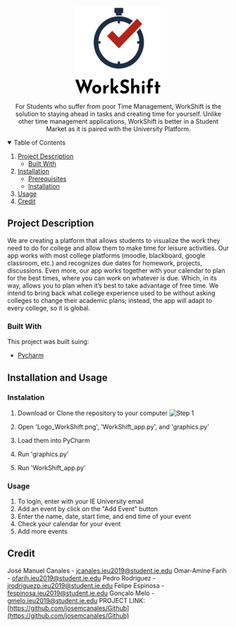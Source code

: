 <br />
<p align="center">
  <a href="https://github.com/josemcanales/Github">
    <img src="Logo_WorkShift.png" alt="Logo" width="200" height="200">
  </a>
  
  
  <p align="center">
    For Students who suffer from poor Time Management, WorkShift is  the solution to staying ahead in tasks and creating time for yourself.  Unlike other time management applications, WorkShift is better in a Student Market as it is paired with the University Platform. 
    <br />
  </p>
</p>


<!-- TABLE OF CONTENTS -->
<details open="open">
  <summary>Table of Contents</summary>
  <ol>
    <li>
      <a href="#project-description">Project Description</a>
      <ul>
        <li><a href="#built-with">Built With</a></li>
      </ul>
    </li>
    <li>
      <a href="#installation">Installation</a>
      <ul>
        <li><a href="#prerequisites">Prerequisites</a></li>
        <li><a href="#installation">Installation</a></li>
      </ul>
    </li>
    <li><a href="#usage">Usage</a></li>
    <li><a href="#credit">Credit</a></li>
  </ol>
</details>


<!-- PROJECT DESCRIPTION -->
## Project Description

We are creating a platform that allows students to visualize the work they need to do for college and allow them to make time for leisure activities. Our app works with most college platforms (moodle, blackboard, google classroom, etc.) and recognizes due dates for homework, projects, discussions. Even more, our app works together with your calendar to plan for the best times, where you can work on whatever is due. Which, in its way, allows you to plan when it’s best to take advantage of free time. We intend to bring back what college experience used to be without asking colleges to change their academic plans; instead, the app will adapt to every college, so it is global. 


### Built With

This project was built suing:
* [Pycharm](https://www.jetbrains.com/pycharm/)


<!-- INSTALATION AND USAGE -->
## Installation and Usage

### Instalation
1. Download or Clone the repository to your computer
![Step 1](https://github.com/josemcanales/Github/blob/main/images/Screen%20Shot%202020-11-23%20at%207.07.19%20PM.png)

2. Open 'Logo_WorkShift.png', 'WorkShift_app.py', and 'graphics.py'
3. Load them into PyCharm
4. Run 'graphics.py'
5. Run 'WorkShift_app.py'

### Usage
1. To login, enter with your IE University email
2. Add an event by click on the "Add Event" button
3. Enter the name, date, start time, and end time of your event
4. Check your calendar for your event
5. Add more events

<!-- CONTACT -->
## Credit

José Manuel Canales - jcanales.ieu2019@student.ie.edu
Omar-Amine Farih - ofarih.ieu2019@student.ie.edu
Pedro Rodriguez - jrodriguezp.ieu2019@student.ie.edu
Felipe Espinosa - fespinosa.ieu2019@student.ie.edu
Gonçalo Melo - gmelo.ieu2019@student.ie.edu
PROJECT LINK: [https://github.com/josemcanales/Github](https://github.com/josemcanales/Github)

